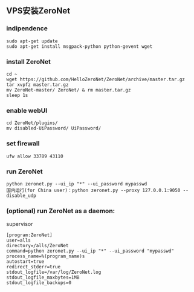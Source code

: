 ## VPS安装ZeroNet

### indipendence
```
sudo apt-get update
sudo apt-get install msgpack-python python-gevent wget
```

### install ZeroNet
```
cd ~
wget https://github.com/HelloZeroNet/ZeroNet/archive/master.tar.gz
tar xvpfz master.tar.gz
mv ZeroNet-master/ ZeroNet/ & rm master.tar.gz
sleep 1s
```

### enable webUI
```
cd ZeroNet/plugins/
mv disabled-UiPassword/ UiPassword/
```

### set firewall
```
ufw allow 33789 43110
```

### run ZeroNet
```
python zeronet.py --ui_ip "*" --ui_password mypasswd
国内运行(for China user)：python zeronet.py --proxy 127.0.0.1:9050 --disable_udp
```

### (optional) run ZeroNet as a daemon:
supervisor
```
[program:ZeroNet]
user=alls
directory=/alls/ZeroNet
command=python zeronet.py --ui_ip "*" --ui_password "mypasswd"
process_name=%(program_name)s
autostart=true
redirect_stderr=true
stdout_logfile=/var/log/ZeroNet.log
stdout_logfile_maxbytes=1MB
stdout_logfile_backups=0
```